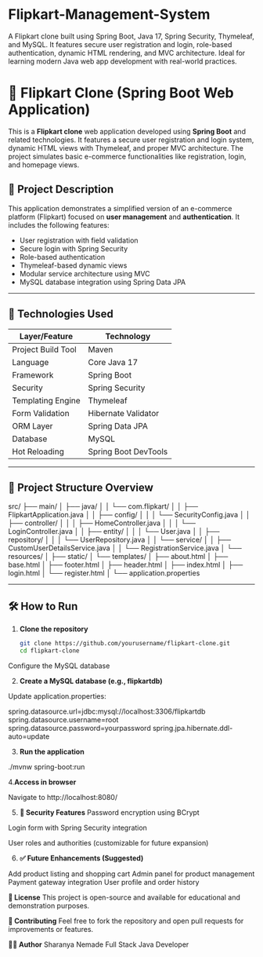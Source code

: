 # Flipkart-Management-System
A Flipkart clone built using Spring Boot, Java 17, Spring Security, Thymeleaf, and MySQL. It features secure user registration and login, role-based authentication, dynamic HTML rendering, and MVC architecture. Ideal for learning modern Java web app development with real-world practices.





# 🛒 Flipkart Clone (Spring Boot Web Application)

This is a **Flipkart clone** web application developed using **Spring Boot** and related technologies. It features a secure user registration and login system, dynamic HTML views with Thymeleaf, and proper MVC architecture. The project simulates basic e-commerce functionalities like registration, login, and homepage views.

## 📌 Project Description

This application demonstrates a simplified version of an e-commerce platform (Flipkart) focused on **user management** and **authentication**. It includes the following features:

- User registration with field validation
- Secure login with Spring Security
- Role-based authentication
- Thymeleaf-based dynamic views
- Modular service architecture using MVC
- MySQL database integration using Spring Data JPA

---

## 🚀 Technologies Used

| Layer/Feature       | Technology                  |
|---------------------|-----------------------------|
| Project Build Tool   | Maven                       |
| Language             | Core Java 17                |
| Framework            | Spring Boot                 |
| Security             | Spring Security             |
| Templating Engine    | Thymeleaf                   |
| Form Validation      | Hibernate Validator         |
| ORM Layer            | Spring Data JPA             |
| Database             | MySQL                       |
| Hot Reloading        | Spring Boot DevTools        |

---

## 📁 Project Structure Overview



src/
├── main/
│ ├── java/
│ │ └── com.flipkart/
│ │ ├── FlipkartApplication.java
│ │ ├── config/
│ │ │ └── SecurityConfig.java
│ │ ├── controller/
│ │ │ ├── HomeController.java
│ │ │ └── LoginController.java
│ │ ├── entity/
│ │ │ └── User.java
│ │ ├── repository/
│ │ │ └── UserRepository.java
│ │ └── service/
│ │ ├── CustomUserDetailsService.java
│ │ └── RegistrationService.java
│ └── resources/
│ ├── static/
│ └── templates/
│ ├── about.html
│ ├── base.html
│ ├── footer.html
│ ├── header.html
│ ├── index.html
│ ├── login.html
│ └── register.html
│ └── application.properties






---

## 🛠️ How to Run

1. **Clone the repository**
   ```bash
   git clone https://github.com/yourusername/flipkart-clone.git
   cd flipkart-clone
Configure the MySQL database

2. **Create a MySQL database (e.g., flipkartdb)**

Update application.properties:

spring.datasource.url=jdbc:mysql://localhost:3306/flipkartdb
spring.datasource.username=root
spring.datasource.password=yourpassword
spring.jpa.hibernate.ddl-auto=update


3. **Run the application**

./mvnw spring-boot:run


4.**Access in browser**

Navigate to http://localhost:8080/



5. **🔐 Security Features**
Password encryption using BCrypt

Login form with Spring Security integration

User roles and authorities (customizable for future expansion)



6. **✅ Future Enhancements (Suggested)**

Add product listing and shopping cart
Admin panel for product management
Payment gateway integration
User profile and order history



**📄 License**
This project is open-source and available for educational and demonstration purposes.

**🤝 Contributing**
Feel free to fork the repository and open pull requests for improvements or features.

**👨‍💻 Author**
Sharanya Nemade
Full Stack Java Developer

